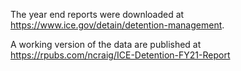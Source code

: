 The year end reports were downloaded at https://www.ice.gov/detain/detention-management.

A working version of the data are published at https://rpubs.com/ncraig/ICE-Detention-FY21-Report
